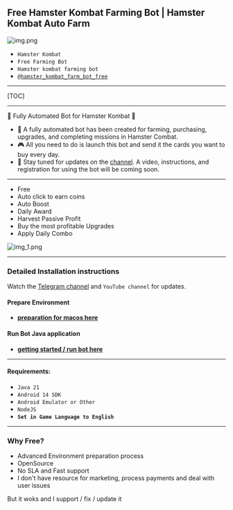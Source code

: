 Free Hamster Kombat Farming Bot | Hamster Kombat Auto Farm
---

<crash copy>


![img.png](img.png)

- `Hamster Kombat`
- `Free Farming Bot`
- `Hamster kombat farming bot`
- [`@hamster_kombat_farm_bot_free`](https://t.me/hamster_kombat_farm_bot_free)

---

[TOC]

---

🚀 Fully Automated Bot for Hamster Kombat 🚀

- 🤖 A fully automated bot has been created for farming, purchasing, upgrades, and completing missions in Hamster Combat.
- 🎮 All you need to do is launch this bot and send it the cards you want to buy every day.
- 📢 Stay tuned for updates on the [channel](https://t.me/hamster_kombat_farm_bot_free). A video, instructions, and registration for using the bot will be coming soon.

---

- Free
- Auto click to earn coins
- Auto Boost
- Daily Award
- Harvest Passive Profit
- Buy the most profitable Upgrades
- Apply Daily Combo

![img_1.png](img_1.png)

---

### Detailed Installation instructions
Watch the [Telegram channel]((https://t.me/hamster_kombat_farm_bot_free)) and `YouTube channel` for updates.

#### Prepare Environment
- **[preparation for macos here](doc%2Fpreparation-macos.md)**

#### Run Bot Java application
- **[getting started / run bot here](doc%2Fget-started.md)**

---

#### Requirements:
- `Java 21`
- `Android 14 SDK`
- `Android Emulator or Other`
- `NodeJS`
- **`Set in Game Language to English`**

---

### Why Free?

- Advanced Environment preparation process
- OpenSource
- No SLA and Fast support
- I don't have resource for marketing, process payments and deal with user issues

But it woks and I support / fix / update it
